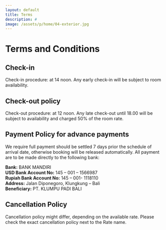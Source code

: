 ```yaml
---
layout: default
title: Terms
description: #
image: /assets/p/home/04-exterior.jpg
---
```

# Terms and Conditions

## Check-in

Check-in procedure: at 14 noon. Any early check-in will be subject to room availability.

## Check-out policy

Check-out procedure: at 12 noon. Any late check-out until 18.00 will be subject to availability and charged 50% of the room rate.

## Payment Policy for advance payments

We require full payment should be settled 7 days prior the schedule of arrival date, otherwise booking will be released automatically. All payment are to be made directly to the following bank:

**Bank:** BANK MANDIRI  
**USD Bank Account No:** 145 – 001 – 1566987  
**Rupiah Bank Account No:** 145 – 001- 1118110  
**Address:** Jalan Diponegoro, Klungkung – Bali       
**Beneficiary:** PT. KLUMPU PADI BALI    


## Cancellation Policy

Cancellation policy might differ, depending on the available rate. Please check the exact cancellation policy next to the Rate name.
